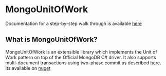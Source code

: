 # MongoUnitOfWork

Documentation for a step-by-step walk through is available [here](https://github.com/youngdak/MongoUnitOfWork/wiki)

## What is MongoUnitOfWork?
MongoUnitOfWork is an extensible library which implements the Unit of Work pattern on top of the Official MongoDB C# driver. It also supports multi-document transactions using two-phase commit as described [here](https://docs.mongodb.com/manual/tutorial/perform-two-phase-commits/). Its available on [nuget](https://www.nuget.org/packages/MongoUnitOfWork/)
